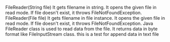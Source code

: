FileReader(String file)	It gets filename in string. It opens the given file in read mode. If file doesn't exist, it throws FileNotFoundException.
FileReader(File file)	It gets filename in file instance. It opens the given file in read mode. If file doesn't exist, it throws FileNotFoundException.
Java FileReader class is used to read data from the file. It returns data in byte format like FileInputStream class.
this is a test for append data in text file